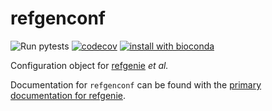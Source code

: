 # refgenconf

![Run pytests](https://github.com/refgenie/refgenconf/workflows/Run%20pytests/badge.svg)
[![codecov](https://codecov.io/gh/refgenie/refgenconf/branch/master/graph/badge.svg)](https://codecov.io/gh/refgenie/refgenconf)
[![install with bioconda](https://img.shields.io/badge/install%20with-bioconda-brightgreen.svg?style=flat)](http://bioconda.github.io/recipes/refgenconf/README.html)

Configuration object for [refgenie](https://doi.org/10.1093/gigascience/giz149) *et al.*

Documentation for `refgenconf` can be found with the [primary documentation for refgenie](http://refgenie.databio.org/en/latest/autodoc_build/refgenconf/).
